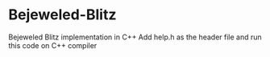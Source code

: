 # Bejeweled-Blitz
Bejeweled Blitz implementation in C++
Add help.h as the header file and run this code on C++ compiler
